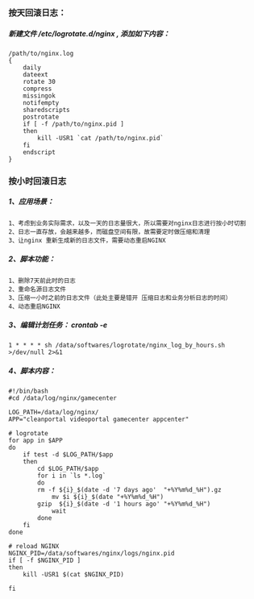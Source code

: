
### 按天回滚日志：
##### 新建文件 /etc/logrotate.d/nginx , 添加如下内容：
	/path/to/nginx.log
	{
		daily                 
		dateext
		rotate 30                 
		compress                   
		missingok                     
		notifempty                
		sharedscripts             
		postrotate                  
		if [ -f /path/to/nginx.pid ]
		then
			kill -USR1 `cat /path/to/nginx.pid`
		fi
		endscript                    
	}



### 按小时回滚日志
##### 1、应用场景：
	1、考虑到业务实际需求，以及一天的日志量很大，所以需要对nginx日志进行按小时切割
	2、日志一直存放，会越来越多，而磁盘空间有限，故需要定时做压缩和清理
	3、让nginx 重新生成新的日志文件，需要动态重启NGINX
 
##### 2、脚本功能：
	1、删除7天前此时的日志
	2、重命名源日志文件
	3、压缩一小时之前的日志文件（此处主要是错开 压缩日志和业务分析日志的时间）
	4、动态重启NGINX


##### 3、编辑计划任务： crontab -e 
	1 * * * * sh /data/softwares/logrotate/nginx_log_by_hours.sh >/dev/null 2>&1

##### 4、脚本内容：
	#!/bin/bash
	#cd /data/log/nginx/gamecenter

	LOG_PATH=/data/log/nginx/
	APP="cleanportal videoportal gamecenter appcenter"

	# logrotate 
	for app in $APP
	do
		if test -d $LOG_PATH/$app
		then
			cd $LOG_PATH/$app
			for i in `ls *.log`
			do
			rm -f ${i}_$(date -d '7 days ago'  "+%Y%m%d_%H").gz 
				mv $i ${i}_$(date "+%Y%m%d_%H")
			gzip  ${i}_$(date -d '1 hours ago' "+%Y%m%d_%H")
				wait
			done
		fi
	done

	# reload NGINX 
	NGINX_PID=/data/softwares/nginx/logs/nginx.pid
	if [ -f $NGINX_PID ]
	then
		kill -USR1 $(cat $NGINX_PID)

	fi
	
